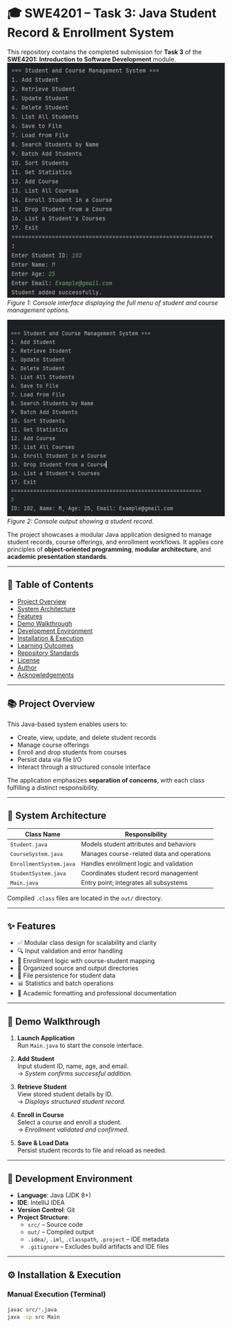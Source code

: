 # 🎓 SWE4201 – Task 3: Java Student Record & Enrollment System

This repository contains the completed submission for **Task 3** of the **SWE4201: Introduction to Software Development** module.  
![Student and Course Management System – Main Menu](image1.png)  
*Figure 1: Console interface displaying the full menu of student and course management options.*

![Student Record Display](image2.png)  
*Figure 2: Console output showing a student record.*

The project showcases a modular Java application designed to manage student records, course offerings, and enrollment workflows. It applies core principles of **object-oriented programming**, **modular architecture**, and **academic presentation standards**.

---

## 📘 Table of Contents

- [Project Overview](#project-overview)  
- [System Architecture](#system-architecture)  
- [Features](#features)  
- [Demo Walkthrough](#demo-walkthrough)  
- [Development Environment](#development-environment)  
- [Installation & Execution](#installation--execution)  
- [Learning Outcomes](#learning-outcomes)  
- [Repository Standards](#repository-standards)  
- [License](#license)  
- [Author](#author)  
- [Acknowledgements](#acknowledgements)

---

## 📚 Project Overview

This Java-based system enables users to:

- Create, view, update, and delete student records  
- Manage course offerings  
- Enroll and drop students from courses  
- Persist data via file I/O  
- Interact through a structured console interface

The application emphasizes **separation of concerns**, with each class fulfilling a distinct responsibility.

---

## 🧩 System Architecture

| Class Name               | Responsibility                                      |
|--------------------------|-----------------------------------------------------|
| `Student.java`           | Models student attributes and behaviors             |
| `CourseSystem.java`      | Manages course-related data and operations          |
| `EnrollmentSystem.java`  | Handles enrollment logic and validation             |
| `StudentSystem.java`     | Coordinates student record management               |
| `Main.java`              | Entry point; integrates all subsystems              |

Compiled `.class` files are located in the `out/` directory.

---

## ✨ Features

- ✅ Modular class design for scalability and clarity  
- 🔍 Input validation and error handling  
- 🧮 Enrollment logic with course-student mapping  
- 📁 Organized source and output directories  
- 💾 File persistence for student data  
- 📊 Statistics and batch operations  
- 📄 Academic formatting and professional documentation

---

## 🧪 Demo Walkthrough

1. **Launch Application**  
   Run `Main.java` to start the console interface.

2. **Add Student**  
   Input student ID, name, age, and email.  
   → *System confirms successful addition.*

3. **Retrieve Student**  
   View stored student details by ID.  
   → *Displays structured student record.*

4. **Enroll in Course**  
   Select a course and enroll a student.  
   → *Enrollment validated and confirmed.*

5. **Save & Load Data**  
   Persist student records to file and reload as needed.

---

## 🧰 Development Environment

- **Language**: Java (JDK 8+)  
- **IDE**: IntelliJ IDEA  
- **Version Control**: Git  
- **Project Structure**:
  - `src/` – Source code  
  - `out/` – Compiled output  
  - `.idea/`, `.iml`, `.classpath`, `.project` – IDE metadata  
  - `.gitignore` – Excludes build artifacts and IDE files

---

## ⚙️ Installation & Execution

### Manual Execution (Terminal)

```bash
javac src/*.java
java -cp src Main
